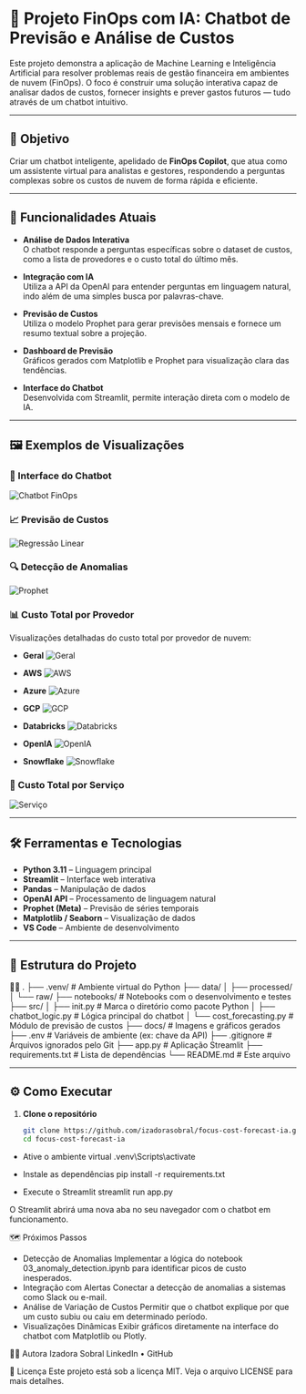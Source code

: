 # 💬 Projeto FinOps com IA: Chatbot de Previsão e Análise de Custos

Este projeto demonstra a aplicação de Machine Learning e Inteligência Artificial para resolver problemas reais de gestão financeira em ambientes de nuvem (FinOps). O foco é construir uma solução interativa capaz de analisar dados de custos, fornecer insights e prever gastos futuros — tudo através de um chatbot intuitivo.

---

## 🎯 Objetivo

Criar um chatbot inteligente, apelidado de **FinOps Copilot**, que atua como um assistente virtual para analistas e gestores, respondendo a perguntas complexas sobre os custos de nuvem de forma rápida e eficiente.

---

## 🚀 Funcionalidades Atuais

- **Análise de Dados Interativa**  
  O chatbot responde a perguntas específicas sobre o dataset de custos, como a lista de provedores e o custo total do último mês.

- **Integração com IA**  
  Utiliza a API da OpenAI para entender perguntas em linguagem natural, indo além de uma simples busca por palavras-chave.

- **Previsão de Custos**  
  Utiliza o modelo Prophet para gerar previsões mensais e fornece um resumo textual sobre a projeção.

- **Dashboard de Previsão**  
  Gráficos gerados com Matplotlib e Prophet para visualização clara das tendências.

- **Interface do Chatbot**  
  Desenvolvida com Streamlit, permite interação direta com o modelo de IA.

---

## 🖼️ Exemplos de Visualizações

### 💬 Interface do Chatbot
![Chatbot FinOps](docs/chatbot_finops.jpg)

### 📈 Previsão de Custos
![Regressão Linear](docs/previsao_custo_regressao_linear.png)

### 🔍 Detecção de Anomalias
![Prophet](docs/detecao_anomalias_custo_prophet.png)

### 📊 Custo Total por Provedor
Visualizações detalhadas do custo total por provedor de nuvem:

- **Geral**
  ![Geral](docs/custo_total_por_provedor.png)

- **AWS**
  ![AWS](docs/custo_total_por_provedor_aws.png)

- **Azure**
  ![Azure](docs/custo_total_por_provedor_azure.png)

- **GCP**
  ![GCP](docs/custo_total_por_provedor_gcp.png)

- **Databricks**
  ![Databricks](docs/custo_total_por_provedor_databricks.png)

- **OpenIA**
  ![OpenIA](docs/custo_total_por_provedor_openia.png)

- **Snowflake**
  ![Snowflake](docs/custo_total_por_provedor_snowflake.png)

### 🧮 Custo Total por Serviço
![Serviço](docs/custo_total_por_servico.png)

---

## 🛠️ Ferramentas e Tecnologias

- **Python 3.11** – Linguagem principal  
- **Streamlit** – Interface web interativa  
- **Pandas** – Manipulação de dados  
- **OpenAI API** – Processamento de linguagem natural  
- **Prophet (Meta)** – Previsão de séries temporais  
- **Matplotlib / Seaborn** – Visualização de dados  
- **VS Code** – Ambiente de desenvolvimento

---

## 📂 Estrutura do Projeto


. ├── .venv/                         # Ambiente virtual do Python ├── data/ │   ├── processed/ │   └── raw/ ├── notebooks/                     # Notebooks com o desenvolvimento e testes ├── src/ │   ├── init.py                # Marca o diretório como pacote Python │   ├── chatbot_logic.py           # Lógica principal do chatbot │   └── cost_forecasting.py        # Módulo de previsão de custos ├── docs/                          # Imagens e gráficos gerados ├── .env                           # Variáveis de ambiente (ex: chave da API) ├── .gitignore                     # Arquivos ignorados pelo Git ├── app.py                         # Aplicação Streamlit ├── requirements.txt               # Lista de dependências └── README.md                      # Este arquivo

---

## ⚙️ Como Executar

1. **Clone o repositório**
   ```bash
   git clone https://github.com/izadorasobral/focus-cost-forecast-ia.git
   cd focus-cost-forecast-ia


- Ative o ambiente virtual
.venv\Scripts\activate
- Instale as dependências
pip install -r requirements.txt


- Execute o Streamlit
streamlit run app.py


O Streamlit abrirá uma nova aba no seu navegador com o chatbot em funcionamento.

🗺️ Próximos Passos
- Detecção de Anomalias
Implementar a lógica do notebook 03_anomaly_detection.ipynb para identificar picos de custo inesperados.
- Integração com Alertas
Conectar a detecção de anomalias a sistemas como Slack ou e-mail.
- Análise de Variação de Custos
Permitir que o chatbot explique por que um custo subiu ou caiu em determinado período.
- Visualizações Dinâmicas
Exibir gráficos diretamente na interface do chatbot com Matplotlib ou Plotly.

👩‍💻 Autora
Izadora Sobral
LinkedIn • GitHub

📄 Licença
Este projeto está sob a licença MIT. Veja o arquivo LICENSE para mais detalhes.
